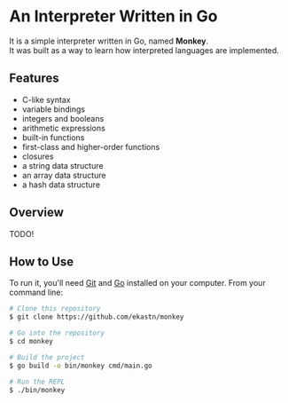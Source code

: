 # An Interpreter Written in Go

It is a simple interpreter written in Go, named **Monkey**.  
It was built as a way to learn how interpreted languages are implemented.

## Features
- C-like syntax
- variable bindings
- integers and booleans
- arithmetic expressions
- built-in functions
- first-class and higher-order functions
- closures
- a string data structure
- an array data structure
- a hash data structure

## Overview

TODO!

## How to Use
To run it, you'll need [Git](https://git-scm.com) and [Go](https://go.dev/dl/) installed on your computer. From your command line:

```bash
# Clone this repository
$ git clone https://github.com/ekastn/monkey

# Go into the repository
$ cd monkey

# Build the project
$ go build -o bin/monkey cmd/main.go

# Run the REPL
$ ./bin/monkey
```
